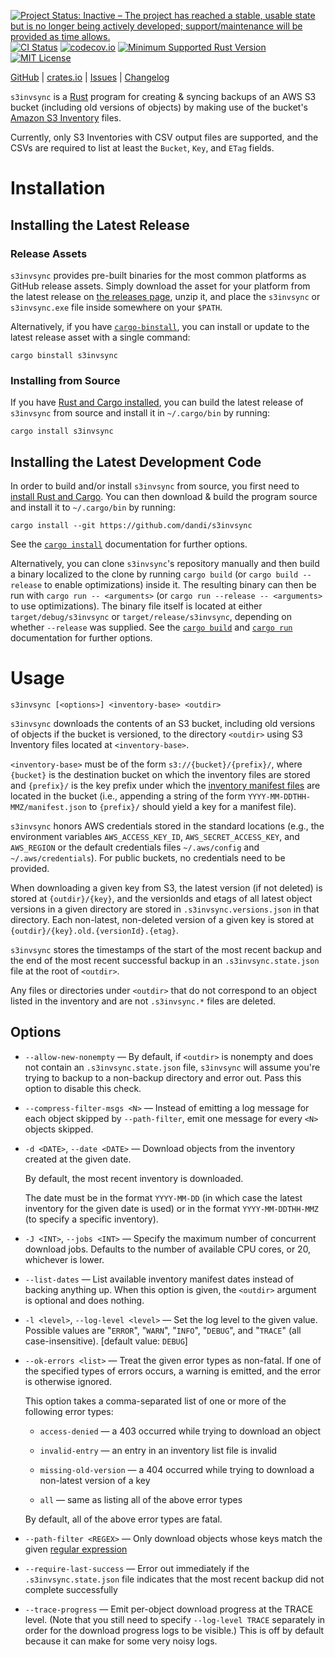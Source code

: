 [![Project Status: Inactive – The project has reached a stable, usable state but is no longer being actively developed; support/maintenance will be provided as time allows.](https://www.repostatus.org/badges/latest/inactive.svg)](https://www.repostatus.org/#inactive)
[![CI Status](https://github.com/dandi/s3invsync/actions/workflows/test.yml/badge.svg)](https://github.com/dandi/s3invsync/actions/workflows/test.yml)
[![codecov.io](https://codecov.io/gh/dandi/s3invsync/branch/main/graph/badge.svg)](https://codecov.io/gh/dandi/s3invsync)
[![Minimum Supported Rust Version](https://img.shields.io/badge/MSRV-1.82-orange)](https://www.rust-lang.org)
[![MIT License](https://img.shields.io/github/license/dandi/s3invsync.svg)](https://opensource.org/licenses/MIT)

[GitHub](https://github.com/dandi/s3invsync) | [crates.io](https://crates.io/crates/s3invsync) | [Issues](https://github.com/dandi/s3invsync/issues) | [Changelog](https://github.com/dandi/s3invsync/blob/main/CHANGELOG.md)

`s3invsync` is a [Rust](https://www.rust-lang.org) program for creating &
syncing backups of an AWS S3 bucket (including old versions of objects) by
making use of the bucket's [Amazon S3 Inventory][inv] files.

[inv]: https://docs.aws.amazon.com/AmazonS3/latest/userguide/storage-inventory.html

Currently, only S3 Inventories with CSV output files are supported, and the
CSVs are required to list at least the `Bucket`, `Key`, and `ETag` fields.


Installation
============

Installing the Latest Release
-----------------------------

### Release Assets

`s3invsync` provides pre-built binaries for the most common platforms as GitHub
release assets.  Simply download the asset for your platform from the latest
release on [the releases page](https://github.com/dandi/s3invsync/releases),
unzip it, and place the `s3invsync` or `s3invsync.exe` file inside somewhere on
your `$PATH`.

Alternatively, if you have
[`cargo-binstall`](https://github.com/cargo-bins/cargo-binstall), you can
install or update to the latest release asset with a single command:

    cargo binstall s3invsync

### Installing from Source

If you have [Rust and Cargo
installed](https://www.rust-lang.org/tools/install), you can build the latest
release of `s3invsync` from source and install it in `~/.cargo/bin` by running:

    cargo install s3invsync


Installing the Latest Development Code
--------------------------------------

In order to build and/or install `s3invsync` from source, you first need to
[install Rust and Cargo](https://www.rust-lang.org/tools/install).  You can
then download & build the program source and install it to `~/.cargo/bin` by
running:

    cargo install --git https://github.com/dandi/s3invsync

See the [`cargo
install`](https://doc.rust-lang.org/cargo/commands/cargo-install.html)
documentation for further options.

Alternatively, you can clone `s3invsync`'s repository manually and then build a
binary localized to the clone by running `cargo build` (or `cargo build
--release` to enable optimizations) inside it.  The resulting binary can then
be run with `cargo run -- <arguments>` (or `cargo run --release -- <arguments>`
to use optimizations).  The binary file itself is located at either
`target/debug/s3invsync` or `target/release/s3invsync`, depending on whether
`--release` was supplied.  See the [`cargo
build`](https://doc.rust-lang.org/cargo/commands/cargo-build.html) and [`cargo
run`](https://doc.rust-lang.org/cargo/commands/cargo-run.html) documentation
for further options.


Usage
=====

    s3invsync [<options>] <inventory-base> <outdir>

`s3invsync` downloads the contents of an S3 bucket, including old versions of
objects if the bucket is versioned, to the directory `<outdir>` using S3
Inventory files located at `<inventory-base>`.

`<inventory-base>` must be of the form `s3://{bucket}/{prefix}/`, where
`{bucket}` is the destination bucket on which the inventory files are stored
and `{prefix}/` is the key prefix under which the [inventory manifest files][]
are located in the bucket (i.e., appending a string of the form
`YYYY-MM-DDTHH-MMZ/manifest.json` to `{prefix}/` should yield a key for a
manifest file).

[inventory manifest files]: https://docs.aws.amazon.com/AmazonS3/latest/userguide/storage-inventory-location.html

`s3invsync` honors AWS credentials stored in the standard locations (e.g., the
environment variables `AWS_ACCESS_KEY_ID`, `AWS_SECRET_ACCESS_KEY`, and
`AWS_REGION` or the default credentials files `~/.aws/config` and
`~/.aws/credentials`).  For public buckets, no credentials need to be provided.

When downloading a given key from S3, the latest version (if not deleted) is
stored at `{outdir}/{key}`, and the versionIds and etags of all latest object
versions in a given directory are stored in `.s3invsync.versions.json` in that
directory.  Each non-latest, non-deleted version of a given key is stored at
`{outdir}/{key}.old.{versionId}.{etag}`.

`s3invsync` stores the timestamps of the start of the most recent backup and
the end of the most recent successful backup in an `.s3invsync.state.json` file
at the root of `<outdir>`.

Any files or directories under `<outdir>` that do not correspond to an object
listed in the inventory and are not `.s3invsync.*` files are deleted.

Options
-------

- `--allow-new-nonempty` — By default, if `<outdir>` is nonempty and does not
  contain an `.s3invsync.state.json` file, `s3invsync` will assume you're
  trying to backup to a non-backup directory and error out.  Pass this option
  to disable this check.

- `--compress-filter-msgs <N>` — Instead of emitting a log message for each
  object skipped by `--path-filter`, emit one message for every `<N>` objects
  skipped.

- `-d <DATE>`, `--date <DATE>` — Download objects from the inventory created at
  the given date.

  By default, the most recent inventory is downloaded.

  The date must be in the format `YYYY-MM-DD` (in which case the latest
  inventory for the given date is used) or in the format `YYYY-MM-DDTHH-MMZ`
  (to specify a specific inventory).

- `-J <INT>`, `--jobs <INT>` — Specify the maximum number of concurrent
  download jobs.  Defaults to the number of available CPU cores, or 20,
  whichever is lower.

- `--list-dates` — List available inventory manifest dates instead of
  backing anything up.  When this option is given, the `<outdir>` argument is
  optional and does nothing.

- `-l <level>`, `--log-level <level>` — Set the log level to the given value.
  Possible values are  "`ERROR`", "`WARN`", "`INFO`", "`DEBUG`", and "`TRACE`"
  (all case-insensitive).  [default value: `DEBUG`]

- `--ok-errors <list>` — Treat the given error types as non-fatal.  If one of
  the specified types of errors occurs, a warning is emitted, and the error is
  otherwise ignored.

  This option takes a comma-separated list of one or more of the following
  error types:

  - `access-denied` — a 403 occurred while trying to download an object

  - `invalid-entry` — an entry in an inventory list file is invalid

  - `missing-old-version` — a 404 occurred while trying to download a
    non-latest version of a key

  - `all` — same as listing all of the above error types

  By default, all of the above error types are fatal.

- `--path-filter <REGEX>` — Only download objects whose keys match the given
  [regular expression](https://docs.rs/regex/latest/regex/#syntax)

- `--require-last-success` — Error out immediately if the
  `.s3invsync.state.json` file indicates that the most recent backup did not
  complete successfully

- `--trace-progress` — Emit per-object download progress at the TRACE level.
  (Note that you still need to specify `--log-level TRACE` separately in order
  for the download progress logs to be visible.)  This is off by default because
  it can make for some very noisy logs.

